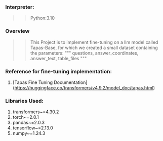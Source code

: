 ### Interpreter:
>> Python:3.10

### Overview
>> This Project is to implement fine-tuning on a llm model called Tapas-Base, 
    for which we created a small dataset containing the parameters:
""" questions, answer_coordinates, answer_text, table_files """

### Reference for fine-tuning implementation:
1. [Tapas Fine Tuning Documentation] (https://huggingface.co/transformers/v4.9.2/model_doc/tapas.html)

### Libraries Used:

1. transformers~=4.30.2
2. torch~=2.0.1
3. pandas~=2.0.3
4. tensorflow~=2.13.0
5. numpy~=1.24.3



